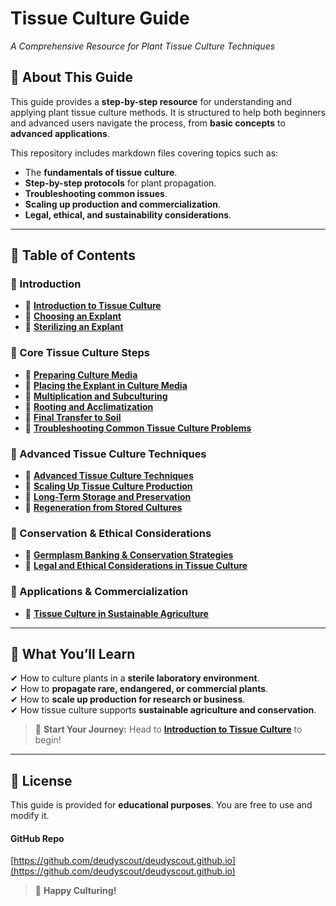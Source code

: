 # **Tissue Culture Guide**
_A Comprehensive Resource for Plant Tissue Culture Techniques_

## **📖 About This Guide**
This guide provides a **step-by-step resource** for understanding and applying plant tissue culture methods. It is structured to help both beginners and advanced users navigate the process, from **basic concepts** to **advanced applications**.

This repository includes markdown files covering topics such as:
- The **fundamentals of tissue culture**.
- **Step-by-step protocols** for plant propagation.
- **Troubleshooting common issues**.
- **Scaling up production and commercialization**.
- **Legal, ethical, and sustainability considerations**.

---

## **📂 Table of Contents**
### **🔹 Introduction**
- 📌 **[Introduction to Tissue Culture](pages/introduction-to-tissue-culture.md)**
- 📌 **[Choosing an Explant](pages/choosing-an-explant.md)**
- 📌 **[Sterilizing an Explant](pages/sterilizing-explants.md)**

### **🔹 Core Tissue Culture Steps**
- 📌 **[Preparing Culture Media](pages/preparing-culture-media.md)**
- 📌 **[Placing the Explant in Culture Media](pages/placing-the-explant-in-culture-media.md)**
- 📌 **[Multiplication and Subculturing](pages/multiplication-and-subculturing.md)**
- 📌 **[Rooting and Acclimatization](pages/rooting-and-acclimatization.md)**
- 📌 **[Final Transfer to Soil](pages/final-transfer-to-soil.md)**
- 📌 **[Troubleshooting Common Tissue Culture Problems](pages/troubleshooting-common-tissue-culture-problems.md)**

### **🔹 Advanced Tissue Culture Techniques**
- 📌 **[Advanced Tissue Culture Techniques](pages/advanced-topics/advanced-tissue-culture-techniques.md)**
- 📌 **[Scaling Up Tissue Culture Production](pages/advanced-topics/scaling-up-tissue-culture-production.md)**
- 📌 **[Long-Term Storage and Preservation](pages/advanced-topics/long-term-storage-and-preservation.md)**
- 📌 **[Regeneration from Stored Cultures](pages/advanced-topics/regeneration-from-stored-cultures.md)**

### **🔹 Conservation & Ethical Considerations**
- 📌 **[Germplasm Banking & Conservation Strategies](pages/advanced-topics/germplasm-banking-and-conservation-strategies.md)**
- 📌 **[Legal and Ethical Considerations in Tissue Culture](pages/advanced-topics/legal-and-ethical-considerations-in-tissue-culture.md)**

### **🔹 Applications & Commercialization**
- 📌 **[Tissue Culture in Sustainable Agriculture](pages/advanced-topics/tissue-culture-in-sustainable-agriculture.md)**

---

## **🔬 What You’ll Learn**
✔ How to culture plants in a **sterile laboratory environment**.  
✔ How to **propagate rare, endangered, or commercial plants**.  
✔ How to **scale up production for research or business**.  
✔ How tissue culture supports **sustainable agriculture and conservation**.  

> 🚀 **Start Your Journey:** Head to **[Introduction to Tissue Culture](pages/introduction-to-tissue-culture.md)** to begin!

---

## **📜 License**
This guide is provided for **educational purposes**. You are free to use and modify it.

#### GitHub Repo
[https://github.com/deudyscout/deudyscout.github.io](https://github.com/deudyscout/deudyscout.github.io)

> 🌱 **Happy Culturing!**
